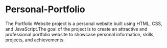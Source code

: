 # Personal-Portfolio

The Portfolio Website project is a personal website built using HTML, CSS, and JavaScript.The goal of the project is to create an attractive and professional portfolio website to showcase personal information, skills, projects, and achievements.
